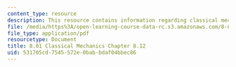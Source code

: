 ```yaml
---
content_type: resource
description: This resource contains information regarding classical mechanics.
file: /media/https%3A/open-learning-course-data-rc.s3.amazonaws.com/8-01sc-classical-mechanics-fall-2016/531705cd7545572e0babbdaf04bbec86_MIT8_01F16_example8.12.pdf
file_type: application/pdf
resourcetype: Document
title: 8.01 Classical Mechanics Chapter 8.12
uid: 531705cd-7545-572e-0bab-bdaf04bbec86
---
```

